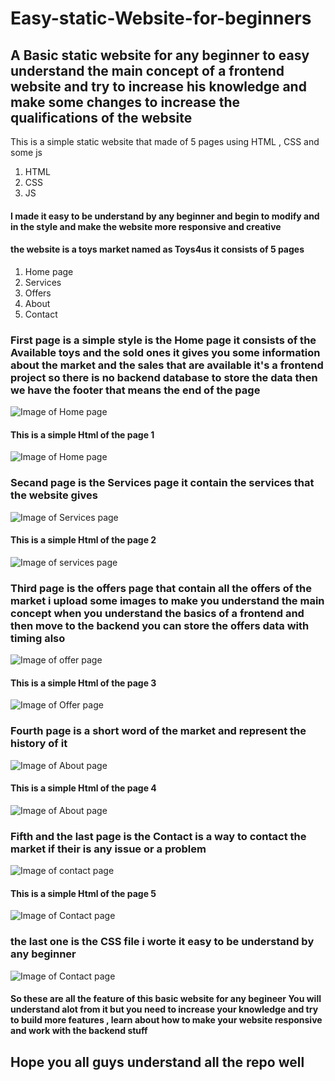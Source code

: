 # Easy-static-Website-for-beginners
## A Basic static website for any beginner to easy understand the main concept of a frontend website and try to increase his knowledge and make some changes to increase the qualifications of the website

This is a simple static website that made of 5 pages using HTML , CSS and some js 
1. HTML
2. CSS 
3. JS
#### I made it easy to be understand by any beginner and begin to modify and in the style and make the website more responsive and creative

#### the website is a toys market named as Toys4us it consists of 5 pages
1. Home page
2. Services
3. Offers
4. About 
5. Contact

### First page is a simple style is the Home page it consists of the Available toys and the sold ones it gives you some information about the market and the sales that are available it's a frontend project so there is no backend database to store the data then we have the footer that means the end of the page

![Image of Home page](Toys4us/images/Homepage.png)

#### This is a simple Html of the page 1

![Image of Home page](Toys4us/images/HOMEcode.png)

### Secand page is the Services page it contain the services that the website gives

![Image of Services page](Toys4us/images/Services.png)

#### This is a simple Html of the page 2

![Image of services page](Toys4us/images/Servicecode.png)

### Third page is the offers page that contain all the offers of the market i upload some images to make you understand the main concept when you understand the basics of a frontend and then move to the backend you can store the offers data with timing also

![Image of offer page](Toys4us/images/Offers.png)

#### This is a simple Html of the page 3

![Image of Offer page](Toys4us/images/offercode.png)

### Fourth page is a short word of the market and represent the history of it
![Image of About page](Toys4us/images/Aboutpage.png)

#### This is a simple Html of the page 4

![Image of About page](Toys4us/images/Aboutcode.png)

### Fifth and the last page is the Contact is a way to contact the market if their is any issue or a problem 

![Image of contact page](Toys4us/images/Contactpage.png)

#### This is a simple Html of the page 5

![Image of Contact page](Toys4us/images/contactcode.png)

### the last one is the CSS file i worte it easy to be understand by any beginner 

![Image of Contact page](Toys4us/images/CSS%20Code.png)

#### So these are all the feature of this basic website for any begineer You will understand alot from it but you need to increase your knowledge and try to build more features , learn about how to make your website responsive and work with the backend stuff

## Hope you all guys understand all the repo well
